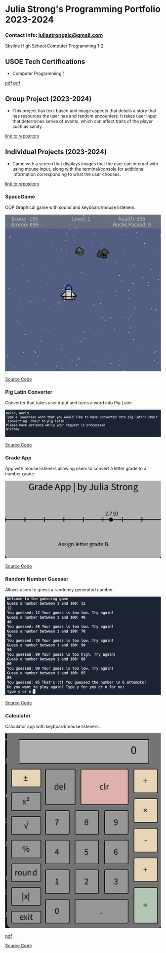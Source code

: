 # Julia Strong's Programming Portfolio 2023-2024
### Contact Info: juliastrongslc@gmail.com
Skyline High School Computer Programming 1-2

## USOE Tech Certifications
* Computer Programming 1

[pdf](https://github.com/julia-strong/programmingportfolio/blob/main/pdfs/Julia%20Strong_Computer%20Programming%20I_12182023.pdf)
[pdf](https://github.com/julia-strong/programmingportfolio/blob/main/pdfs/Julia%20Strong_Computer%20Programming%20II%20Python_05062024.pdf?raw=true)
## Group Project (2023-2024)
* This project has text-based and image aspects that details a story that has resources the user has and random encounters. It takes user input that determines series of events, which can affect traits of the player such as sanity. 

[link to repository](https://github.com/9702029/The-Journey-to-Innsmouth)

## Individual Projects (2023-2024)
* Game with a screen that displays images that the user can interact with using mouse input, along with the terminal/console for additional information corresponding to what the user chooses.
  
[link to repository](https://github.com/julia-strong/Fantasy-Based-Quest-TextBased-Observer-Game)
### SpaceGame
OOP Graphical game with sound and keyboard/mouse listeners. 

![Gameplay](https://github.com/julia-strong/programmingportfolio/raw/main/images/spacegame.png?raw=true)

[Source Code](https://github.com/julia-strong/programmingportfolio/blob/main/src/SpaceGame%2013.zip)

### Pig Latin Converter
Converter that takes user input and turns a word into Pig Latin.

![Result](https://github.com/julia-strong/programmingportfolio/blob/main/images/piglatin.png?raw=true)

[Source Code](https://github.com/julia-strong/programmingportfolio/blob/main/src/main%20(1).py)

### Grade App
App with mouse listeners allowing users to convert a letter grade to a number grade.

![Result](https://github.com/julia-strong/programmingportfolio/blob/main/images/grades.png?raw=true)

[Source Code](https://github.com/julia-strong/programmingportfolio/blob/main/src/Grades.zip)


### Random Number Guesser
Allows users to guess a randomly generated number.

![Result](https://github.com/julia-strong/programmingportfolio/blob/main/images/randomnum.png?raw=true)

[Source Code](https://github.com/julia-strong/programmingportfolio/blob/main/src/main.py)

### Calculator
Calculator app with keyboard/mouse listeners.

![Result](https://github.com/julia-strong/programmingportfolio/blob/main/images/calculator.png?raw=true)

[pdf](https://github.com/julia-strong/programmingportfolio/blob/main/pdfs/Calculator%20Planner.pdf)

[Source Code](https://github.com/julia-strong/programmingportfolio/blob/main/src/CalculatorKeyboard%205.zip)

